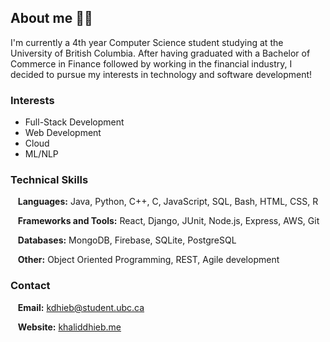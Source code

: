 ## About me 👨‍💻

I'm currently a 4th year Computer Science student studying at the University of British Columbia. After having graduated with a Bachelor of Commerce in Finance followed by working in the financial industry, I decided to pursue my interests in technology and software development! 

### Interests
- Full-Stack Development
- Web Development
- Cloud
- ML/NLP

### Technical Skills

&nbsp;&nbsp; **Languages:** Java, Python, C++, C, JavaScript, SQL, Bash, HTML, CSS, R

&nbsp;&nbsp; **Frameworks and Tools:** React, Django, JUnit, Node.js, Express, AWS, Git

&nbsp;&nbsp; **Databases:** MongoDB, Firebase, SQLite, PostgreSQL

&nbsp;&nbsp; **Other:** Object Oriented Programming, REST, Agile development

### Contact

&nbsp;&nbsp; **Email:** kdhieb@student.ubc.ca

&nbsp;&nbsp; **Website:** [khaliddhieb.me](https://www.khaliddhieb.me)


<!--
**KDhieb/kdhieb** is a ✨ _special_ ✨ repository because its `README.md` (this file) appears on your GitHub profile.

Here are some ideas to get you started:

- 🔭 I’m currently working on ...
- 🌱 I’m currently learning ...
- 👯 I’m looking to collaborate on ...
- 🤔 I’m looking for help with ...
- 💬 Ask me about ...
- 📫 How to reach me: ...
- 😄 Pronouns: ...
- ⚡ Fun fact: ...
-->
